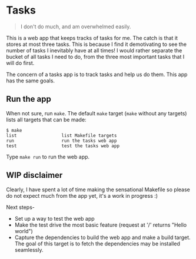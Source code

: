 # Tasks

> I don't do much, and am overwhelmed easily.

This is a web app that keeps tracks of tasks for me. The catch is that it stores at most three tasks. This is because I find it demotivating to see the number of tasks I inevitably have at all times! I would rather separate the bucket of all tasks I need to do, from the three most important tasks that I will do first. 

The concern of a tasks app is to track tasks and help us do them. This app has the same goals.  

## Run the app

When not sure, run `make`. The default `make` target (`make` without any targets) lists all targets that can be made:

```
$ make
list                 list Makefile targets
run                  run the tasks web app
test                 test the tasks web app
```
Type `make run` to run the web app. 

 ## WIP disclaimer

Clearly, I have spent a lot of time making the sensational Makefile so please do not expect much from the app yet, it's a work in progress :) 

Next steps-
- Set up a way to test the web app
- Make the test drive the most basic feature (request at '/' returns "Hello world")
- Capture the dependencies to build the web app and make a build target. The goal of this target is to fetch the dependencies may be installed seamlessly. 
